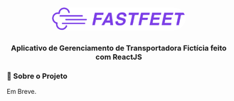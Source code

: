   <h1 align="center">
  <img alt="FastFeet" title="FastFeet" src=".github/logo.png" width="300px" style="border-radius:100px" />
</h1>

<h3 align="center">
  Aplicativo de Gerenciamento de Transportadora Fictícia feito com ReactJS

### 🎯 Sobre o Projeto


Em Breve.

